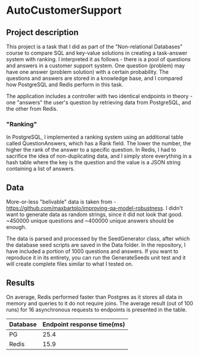 # AutoCustomerSupport

## Project description
This project is a task that I did as part of the "Non-relational Databases" course to compare SQL and key-value solutions in creating a task-answer system with ranking. I interpreted it as follows - there is a pool of questions and answers in a customer support system. One question (problem) may have one answer (problem solution) with a certain probability. The questions and answers are stored in a knowledge base, and I compared how PostgreSQL and Redis perform in this task.

The application includes a controller with two identical endpoints in theory - one "answers" the user's question by retrieving data from PostgreSQL, and the other from Redis.
### "Ranking"

In PostgreSQL, I implemented a ranking system using an additional table called QuestionAnswers, which has a Rank field. The lower the number, the higher the rank of the answer to a specific question.
In Redis, I had to sacrifice the idea of non-duplicating data, and I simply store everything in a hash table where the key is the question and the value is a JSON string containing a list of answers.
## Data

More-or-less "belivable" data is taken from - https://github.com/maxbartolo/improving-qa-model-robustness. I didn't want to 
generate data as random strings, since it did not look that good. ~450000 unique questions and ~400000 unique answers should be enough.

The data is parsed and processed by the SeedGenerator class, after which the database seed scripts are saved in the Data folder. In the repository, I have included a portion of 1000 questions and answers. If you want to reproduce it in its entirety, you can run the GenerateSeeds unit test and it will create complete files similar to what I tested on.
## Results

On average, Redis performed faster than Postgres as it stores all data in memory and queries to it do not require joins.
The average result (out of 100 runs) for 16 asynchronous requests to endpoints is presented in the table.

| Database | Endpoint response time(ms) |
|----------|----------------------------|
| PG       | 25.4                       |
| Redis    | 15.9                       |